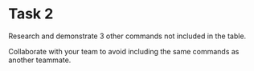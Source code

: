 # Task 2

Research and demonstrate 3 other commands not included in the table.

Collaborate with your team to avoid including the same commands as another teammate.
